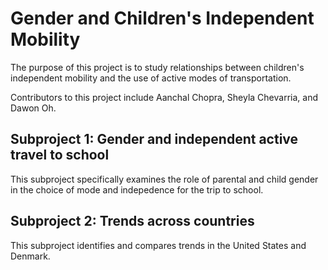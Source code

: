 # Gender and Children's Independent Mobility

The purpose of this project is to study relationships between
children's independent mobility and the use of active modes of 
transportation.

Contributors to this project include Aanchal Chopra, Sheyla Chevarria, and Dawon Oh.

## Subproject 1: Gender and independent active travel to school

This subproject specifically examines the role of parental and child
gender in the choice of mode and indepedence for the trip to school.

## Subproject 2: Trends across countries

This subproject identifies and compares trends in the United States
and Denmark.